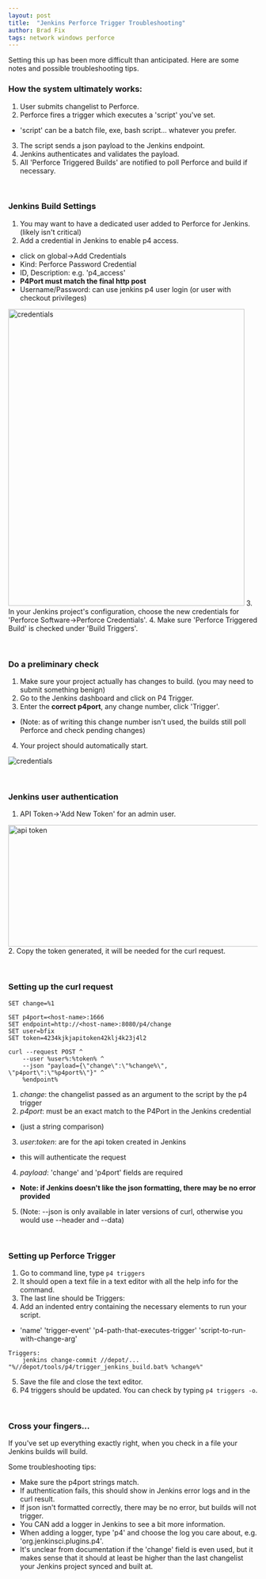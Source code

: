```yaml
---
layout: post
title:  "Jenkins Perforce Trigger Troubleshooting"
author: Brad Fix
tags: network windows perforce
---
```


Setting this up has been more difficult than anticipated. Here are some notes and possible troubleshooting tips.

### How the system ultimately works:
1. User submits changelist to Perforce.
2. Perforce fires a trigger which executes a 'script' you've set.
 - 'script' can be a batch file, exe, bash script... whatever you prefer.
3. The script sends a json payload to the Jenkins endpoint.
4. Jenkins authenticates and validates the payload.
5. All 'Perforce Triggered Builds' are notified to poll Perforce and build if necessary.

&nbsp;

### Jenkins Build Settings
1. You may want to have a dedicated user added to Perforce for Jenkins. (likely isn't critical)
2. Add a credential in Jenkins to enable p4 access.
 - click on global->Add Credentials
 - Kind: Perforce Password Credential
 - ID, Description: e.g. 'p4_access'
 - **P4Port must match the final http post**
 - Username/Password: can use jenkins p4 user login (or user with checkout privileges)
  <img src="/code-docs/assets/jk_credential.jpg" alt="credentials" width="477" height="600"/>
3. In your Jenkins project's configuration, choose the new credentials for 'Perforce Software->Perforce Credentials'.
4. Make sure 'Perforce Triggered Build' is checked under 'Build Triggers'.

&nbsp;

### Do a preliminary check
1. Make sure your project actually has changes to build. (you may need to submit something benign)
2. Go to the Jenkins dashboard and click on P4 Trigger.
3. Enter the **correct p4port**, any change number, click 'Trigger'.
 - (Note: as of writing this change number isn't used, the builds still poll Perforce and check pending changes)
4. Your project should automatically start.
<img src="/code-docs/assets/jk_p4trigger.jpg" alt="credentials"/>

&nbsp;

### Jenkins user authentication
1. API Token->'Add New Token' for an admin user.
  <img src="/code-docs/assets/jk_apitoken.jpg" alt="api token" width="983" height="246"/>
2. Copy the token generated, it will be needed for the curl request.

&nbsp;

### Setting up the curl request
```batch
SET change=%1

SET p4port=<host-name>:1666
SET endpoint=http://<host-name>:8080/p4/change
SET user=bfix
SET token=4234kjkjapitoken42klj4k23j4l2

curl --request POST ^
    --user %user%:%token% ^
    --json "payload={\"change\":\"%change%\", \"p4port\":\"%p4port%\"}" ^
    %endpoint%
```
1. *change*: the changelist passed as an argument to the script by the p4 trigger
2. *p4port*: must be an exact match to the P4Port in the Jenkins credential
 - (just a string comparison)
3. *user*:*token*: are for the api token created in Jenkins
 - this will authenticate the request
4. *payload*: 'change' and 'p4port' fields are required
 - **Note: if Jenkins doesn't like the json formatting, there may be no error provided**
5. (Note: --json is only available in later versions of curl, otherwise you would use --header and --data)

&nbsp;

### Setting up Perforce Trigger
1. Go to command line, type `p4 triggers`
2. It should open a text file in a text editor with all the help info for the command.
3. The last line should be Triggers:
4. Add an indented entry containing the necessary elements to run your script.
 - 'name' 'trigger-event' 'p4-path-that-executes-trigger' 'script-to-run-with-change-arg'
```
Triggers:
    jenkins change-commit //depot/... "%//depot/tools/p4/trigger_jenkins_build.bat% %change%"
```
5. Save the file and close the text editor.
6. P4 triggers should be updated. You can check by typing `p4 triggers -o`.

&nbsp;

### Cross your fingers...
If you've set up everything exactly right, when you check in a file your Jenkins builds will build.

Some troubleshooting tips:
 - Make sure the p4port strings match.
 - If authentication fails, this should show in Jenkins error logs and in the curl result.
 - If json isn't formatted correctly, there may be no error, but builds will not trigger.
 - You CAN add a logger in Jenkins to see a bit more information.
  - When adding a logger, type 'p4' and choose the log you care about, e.g. 'org.jenkinsci.plugins.p4'.
 - It's unclear from documentation if the 'change' field is even used, but it makes sense that it should at least be higher than the last changelist your Jenkins project synced and built at.
